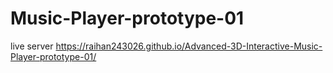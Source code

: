 # Music-Player-prototype-01
live server  https://raihan243026.github.io/Advanced-3D-Interactive-Music-Player-prototype-01/
